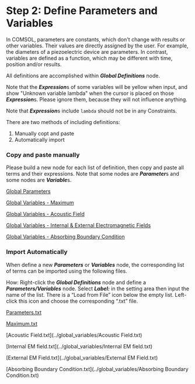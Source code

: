 # Step 2: Define Parameters and Variables

In COMSOL, parameters are constants, which don't change with results or other variables. Their values are directly assigned by the user. For example, the diameters of a piezoelectric device are parameters. In contrast, variables are defined as a function, which may be different with time, position and/or results.

All definitions are accomplished within ***Global Definitions*** node.

Note that the ***Expression***s of some variables will be yellow when input, and show "Unknown variable lambda" when the cursor is placed on those ***Expression***s. Please ignore them, because they will not influence anything.

Note that ***Expression***s include `lambda` should not be in any Constraints.

There are two methods of including definitions:

1. Manually copt and paste
2. Automatically import

### Copy and paste manually

Please build a new node for each list of definition, then copy and paste all terms and their expressions. Note that some nodes are ***Parameter***s and some nodes are ***Variable***s.

[Global Parameters](../Global_Variables/parameters.md)

[Global Variables - Maximum](../Global_Variables/maximum.md)

[Global Variables - Acoustic Field](../Global_Variables/acoustic_field.md)

[Global Variables - Internal & External Electromagnetic Fields](../Global_Variables/EM_field.md)

[Global Variables - Absorbing Boundary Condition](../Global_Variables/absorbing_boundary_condition.md)

### Import Automatically

When define a new ***Parameters*** or ***Variables*** node, the corresponding list of terms can be imported using the following files.

How: Right-click the ***Global Definitions*** node and define a ***Parameters/Variables*** node. Select ***Label:*** in the setting area then input the name of the list. There is a “Load from File” icon below the empty list. Left-click this icon and choose the corresponding “.txt” file.

[Parameters.txt](../global_variables/Parameters.txt)

[Maximum.txt](../global_variables/Maximum.txt)

[Acoustic Field.txt](../global_variables/Acoustic Field.txt)

[Internal EM field.txt](../global_variables/Internal EM field.txt)

[External EM Field.txt](../global_variables/External EM Field.txt)

[Absorbing Boundary Condition.txt](../global_variables/Absorbing Boundary Condition.txt)